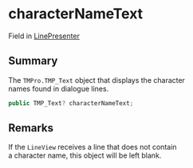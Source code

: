 # characterNameText

Field in [LinePresenter](yarn.unity.linepresenter.md)

## Summary

The `TMPro.TMP_Text` object that displays the character\
names found in dialogue lines.

```csharp
public TMP_Text? characterNameText;
```

## Remarks

If the `LineView` receives a line that does not contain\
a character name, this object will be left blank.
